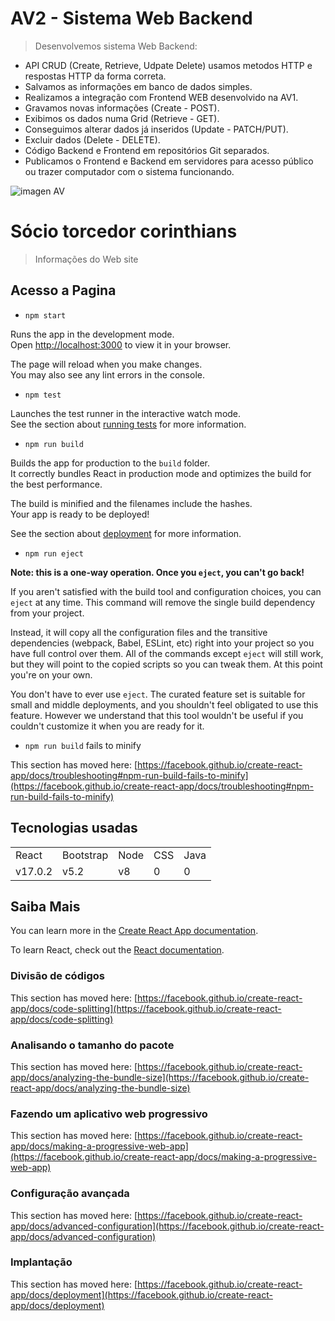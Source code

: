<h1>AV2 - Sistema Web Backend</h1>

> Desenvolvemos sistema Web Backend:
  + API CRUD (Create, Retrieve, Udpate Delete) usamos metodos HTTP e respostas HTTP da forma correta.
  + Salvamos as informações em banco de dados simples.
  + Realizamos a integração com Frontend WEB desenvolvido na AV1.
  + Gravamos novas informações (Create - POST).
  + Exibimos os dados numa Grid (Retrieve - GET).
  + Conseguimos alterar dados já inseridos (Update - PATCH/PUT).
  + Excluir dados (Delete - DELETE).
  + Código Backend e Frontend em repositórios Git separados.
  + Publicamos o Frontend e Backend em servidores para acesso público ou trazer computador com o sistema funcionando.
  

![imagen AV](https://user-images.githubusercontent.com/105589147/172049639-0e086e64-c78c-46cc-aaa2-e517a80fa06f.PNG)

<h1>Sócio torcedor corinthians</h1>

> Informações do Web site




## Acesso a Pagina

* `npm start`

Runs the app in the development mode.\
Open [http://localhost:3000](http://localhost:3000) to view it in your browser.

The page will reload when you make changes.\
You may also see any lint errors in the console.

* `npm test`

Launches the test runner in the interactive watch mode.\
See the section about [running tests](https://facebook.github.io/create-react-app/docs/running-tests) for more information.

* `npm run build`

Builds the app for production to the `build` folder.\
It correctly bundles React in production mode and optimizes the build for the best performance.

The build is minified and the filenames include the hashes.\
Your app is ready to be deployed!

See the section about [deployment](https://facebook.github.io/create-react-app/docs/deployment) for more information.

* `npm run eject`

**Note: this is a one-way operation. Once you `eject`, you can't go back!**

If you aren't satisfied with the build tool and configuration choices, you can `eject` at any time. This command will remove the single build dependency from your project.

Instead, it will copy all the configuration files and the transitive dependencies (webpack, Babel, ESLint, etc) right into your project so you have full control over them. All of the commands except `eject` will still work, but they will point to the copied scripts so you can tweak them. At this point you're on your own.

You don't have to ever use `eject`. The curated feature set is suitable for small and middle deployments, and you shouldn't feel obligated to use this feature. However we understand that this tool wouldn't be useful if you couldn't customize it when you are ready for it.

* `npm run build` fails to minify

This section has moved here: [https://facebook.github.io/create-react-app/docs/troubleshooting#npm-run-build-fails-to-minify](https://facebook.github.io/create-react-app/docs/troubleshooting#npm-run-build-fails-to-minify)



## Tecnologias usadas

<table>
  <tr>
    <td>React</td>
    <td>Bootstrap</td>
    <td>Node</td>
    <td>CSS</td>
    <td>Java</td>    
  </tr>
  <tr>
    <td>v17.0.2</td>
    <td>v5.2</td>
    <td>v8</td>
    <td>0</td>
    <td>0</td>    
   </tr> 
<table/>


## Saiba Mais

You can learn more in the [Create React App documentation](https://facebook.github.io/create-react-app/docs/getting-started).

To learn React, check out the [React documentation](https://reactjs.org/).

### Divisão de códigos

This section has moved here: [https://facebook.github.io/create-react-app/docs/code-splitting](https://facebook.github.io/create-react-app/docs/code-splitting)

### Analisando o tamanho do pacote

This section has moved here: [https://facebook.github.io/create-react-app/docs/analyzing-the-bundle-size](https://facebook.github.io/create-react-app/docs/analyzing-the-bundle-size)

### Fazendo um aplicativo web progressivo

This section has moved here: [https://facebook.github.io/create-react-app/docs/making-a-progressive-web-app](https://facebook.github.io/create-react-app/docs/making-a-progressive-web-app)

### Configuração avançada

This section has moved here: [https://facebook.github.io/create-react-app/docs/advanced-configuration](https://facebook.github.io/create-react-app/docs/advanced-configuration)

### Implantação

This section has moved here: [https://facebook.github.io/create-react-app/docs/deployment](https://facebook.github.io/create-react-app/docs/deployment)


